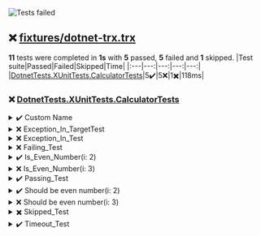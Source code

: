 ![Tests failed](https://img.shields.io/badge/tests-5%20passed%2C%205%20failed%2C%201%20skipped-critical)
## ❌ <a id="user-content-r0" href="#r0">fixtures/dotnet-trx.trx</a>
**11** tests were completed in **1s** with **5** passed, **5** failed and **1** skipped.
|Test suite|Passed|Failed|Skipped|Time|
|:---|---:|---:|---:|---:|
|[DotnetTests.XUnitTests.CalculatorTests](#r0s0)|5✔️|5❌|1✖️|118ms|
### ❌ <a id="user-content-r0s0" href="#r0s0">DotnetTests.XUnitTests.CalculatorTests</a>
<details><summary>✔️ Custom Name</summary>
</details>
<details><summary>❌ Exception_In_TargetTest</summary>
error:

```
System.DivideByZeroException : Attempted to divide by zero.
```

</details>
<details><summary>❌ Exception_In_Test</summary>
error:

```
System.Exception : Test
```

</details>
<details><summary>❌ Failing_Test</summary>
error:

```
Assert.Equal() Failure
Expected: 3
Actual:   2
```

</details>
<details><summary>✔️ Is_Even_Number(i: 2)</summary>
</details>
<details><summary>❌ Is_Even_Number(i: 3)</summary>
error:

```
Assert.True() Failure
Expected: True
Actual:   False
```

</details>
<details><summary>✔️ Passing_Test</summary>
</details>
<details><summary>✔️ Should be even number(i: 2)</summary>
</details>
<details><summary>❌ Should be even number(i: 3)</summary>
error:

```
Assert.True() Failure
Expected: True
Actual:   False
```

</details>
<details><summary>✖️ Skipped_Test</summary>
</details>
<details><summary>✔️ Timeout_Test</summary>
</details>